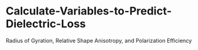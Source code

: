# Calculate-Variables-to-Predict-Dielectric-Loss
Radius of Gyration, Relative Shape Anisotropy, and Polarization Efficiency
